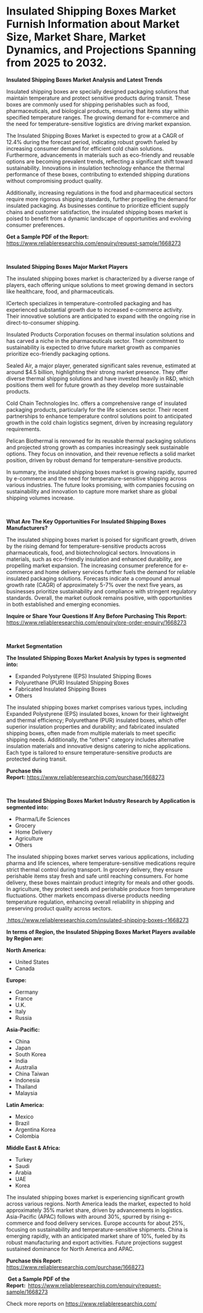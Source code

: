 <p><h1>Insulated Shipping Boxes Market Furnish Information about Market Size, Market Share, Market Dynamics, and Projections Spanning from 2025 to 2032.</h1></p><p><strong>Insulated Shipping Boxes Market Analysis and Latest Trends</strong></p>
<p><p>Insulated shipping boxes are specially designed packaging solutions that maintain temperature and protect sensitive products during transit. These boxes are commonly used for shipping perishables such as food, pharmaceuticals, and biological products, ensuring that items stay within specified temperature ranges. The growing demand for e-commerce and the need for temperature-sensitive logistics are driving market expansion.</p><p>The Insulated Shipping Boxes Market is expected to grow at a CAGR of 12.4% during the forecast period, indicating robust growth fueled by increasing consumer demand for efficient cold chain solutions. Furthermore, advancements in materials such as eco-friendly and reusable options are becoming prevalent trends, reflecting a significant shift toward sustainability. Innovations in insulation technology enhance the thermal performance of these boxes, contributing to extended shipping durations without compromising product quality.</p><p>Additionally, increasing regulations in the food and pharmaceutical sectors require more rigorous shipping standards, further propelling the demand for insulated packaging. As businesses continue to prioritize efficient supply chains and customer satisfaction, the insulated shipping boxes market is poised to benefit from a dynamic landscape of opportunities and evolving consumer preferences.</p></p>
<p><strong>Get a Sample PDF of the Report:&nbsp;</strong> <a href="https://www.reliableresearchiq.com/enquiry/request-sample/1668273?utm_campaign=2212&utm_medium=2&utm_source=Github&utm_content=ia&utm_term=06032025&utm_id=insulated-shipping-boxes">https://www.reliableresearchiq.com/enquiry/request-sample/1668273</a></p>
<p>&nbsp;</p>
<p><strong>Insulated Shipping Boxes Major Market Players</strong></p>
<p><p>The insulated shipping boxes market is characterized by a diverse range of players, each offering unique solutions to meet growing demand in sectors like healthcare, food, and pharmaceuticals. </p><p>ICertech specializes in temperature-controlled packaging and has experienced substantial growth due to increased e-commerce activity. Their innovative solutions are anticipated to expand with the ongoing rise in direct-to-consumer shipping.</p><p>Insulated Products Corporation focuses on thermal insulation solutions and has carved a niche in the pharmaceuticals sector. Their commitment to sustainability is expected to drive future market growth as companies prioritize eco-friendly packaging options.</p><p>Sealed Air, a major player, generated significant sales revenue, estimated at around $4.5 billion, highlighting their strong market presence. They offer diverse thermal shipping solutions and have invested heavily in R&D, which positions them well for future growth as they develop more sustainable products.</p><p>Cold Chain Technologies Inc. offers a comprehensive range of insulated packaging products, particularly for the life sciences sector. Their recent partnerships to enhance temperature control solutions point to anticipated growth in the cold chain logistics segment, driven by increasing regulatory requirements.</p><p>Pelican Biothermal is renowned for its reusable thermal packaging solutions and projected strong growth as companies increasingly seek sustainable options. They focus on innovation, and their revenue reflects a solid market position, driven by robust demand for temperature-sensitive products.</p><p>In summary, the insulated shipping boxes market is growing rapidly, spurred by e-commerce and the need for temperature-sensitive shipping across various industries. The future looks promising, with companies focusing on sustainability and innovation to capture more market share as global shipping volumes increase.</p></p>
<p>&nbsp;</p>
<p><strong>What Are The Key Opportunities For Insulated Shipping Boxes Manufacturers?</strong></p>
<p><p>The insulated shipping boxes market is poised for significant growth, driven by the rising demand for temperature-sensitive products across pharmaceuticals, food, and biotechnological sectors. Innovations in materials, such as eco-friendly insulation and enhanced durability, are propelling market expansion. The increasing consumer preference for e-commerce and home delivery services further fuels the demand for reliable insulated packaging solutions. Forecasts indicate a compound annual growth rate (CAGR) of approximately 5-7% over the next five years, as businesses prioritize sustainability and compliance with stringent regulatory standards. Overall, the market outlook remains positive, with opportunities in both established and emerging economies.</p></p>
<p><strong>Inquire or Share Your Questions If Any Before Purchasing This Report:</strong> <a href="https://www.reliableresearchiq.com/enquiry/pre-order-enquiry/1668273?utm_campaign=2212&utm_medium=2&utm_source=Github&utm_content=ia&utm_term=06032025&utm_id=insulated-shipping-boxes">https://www.reliableresearchiq.com/enquiry/pre-order-enquiry/1668273</a></p>
<p>&nbsp;</p>
<p><strong>Market Segmentation</strong></p>
<p><strong>The Insulated Shipping Boxes Market Analysis by types is segmented into:</strong></p>
<p><ul><li>Expanded Polystyrene (EPS) Insulated Shipping Boxes</li><li>Polyurethane (PUR) Insulated Shipping Boxes</li><li>Fabricated Insulated Shipping Boxes</li><li>Others</li></ul></p>
<p><p>The insulated shipping boxes market comprises various types, including Expanded Polystyrene (EPS) insulated boxes, known for their lightweight and thermal efficiency; Polyurethane (PUR) insulated boxes, which offer superior insulation properties and durability; and fabricated insulated shipping boxes, often made from multiple materials to meet specific shipping needs. Additionally, the "others" category includes alternative insulation materials and innovative designs catering to niche applications. Each type is tailored to ensure temperature-sensitive products are protected during transit.</p></p>
<p><strong>Purchase this Report:&nbsp;</strong><a href="https://www.reliableresearchiq.com/purchase/1668273?utm_campaign=2212&utm_medium=2&utm_source=Github&utm_content=ia&utm_term=06032025&utm_id=insulated-shipping-boxes">https://www.reliableresearchiq.com/purchase/1668273</a></p>
<p>&nbsp;</p>
<p><strong>The Insulated Shipping Boxes Market Industry Research by Application is segmented into:</strong></p>
<p><ul><li>Pharma/Life Sciences</li><li>Grocery</li><li>Home Delivery</li><li>Agriculture</li><li>Others</li></ul></p>
<p><p>The insulated shipping boxes market serves various applications, including pharma and life sciences, where temperature-sensitive medications require strict thermal control during transport. In grocery delivery, they ensure perishable items stay fresh and safe until reaching consumers. For home delivery, these boxes maintain product integrity for meals and other goods. In agriculture, they protect seeds and perishable produce from temperature fluctuations. Other markets encompass diverse products needing temperature regulation, enhancing overall reliability in shipping and preserving product quality across sectors.</p></p>
<p><a href="https://www.reliableresearchiq.com/insulated-shipping-boxes-r1668273?utm_campaign=2212&utm_medium=2&utm_source=Github&utm_content=ia&utm_term=06032025&utm_id=insulated-shipping-boxes">&nbsp;https://www.reliableresearchiq.com/insulated-shipping-boxes-r1668273</a></p>
<p><strong>In terms of Region, the Insulated Shipping Boxes Market Players available by Region are:</strong></p>
<p>
    <p> <strong> North America: </strong>
        <ul>
            <li>United States</li>
            <li>Canada</li>
        </ul>
        </p> 
    <p> <strong> Europe: </strong>
        <ul>
            <li>Germany</li>
            <li>France</li>
            <li>U.K.</li>
            <li>Italy</li>
            <li>Russia</li>
        </ul>
        </p> 
    <p> <strong> Asia-Pacific: </strong>
        <ul>
            <li>China</li>
            <li>Japan</li>
            <li>South Korea</li>
            <li>India</li>
            <li>Australia</li>
            <li>China Taiwan</li>
            <li>Indonesia</li>
            <li>Thailand</li>
            <li>Malaysia</li>
        </ul>
        </p> 
    <p> <strong> Latin America: </strong>
        <ul>
            <li>Mexico</li>
            <li>Brazil</li>
            <li>Argentina Korea</li>
            <li>Colombia</li>
        </ul>
        </p> 
    <p> <strong> Middle East & Africa: </strong>
        <ul>
            <li>Turkey</li>
            <li>Saudi</li>
            <li>Arabia</li>
            <li>UAE</li>
            <li>Korea</li>
        </ul>
    </p>
    </p>
<p><p>The insulated shipping boxes market is experiencing significant growth across various regions. North America leads the market, expected to hold approximately 35% market share, driven by advancements in logistics. Asia-Pacific (APAC) follows with around 30%, spurred by rising e-commerce and food delivery services. Europe accounts for about 25%, focusing on sustainability and temperature-sensitive shipments. China is emerging rapidly, with an anticipated market share of 10%, fueled by its robust manufacturing and export activities. Future projections suggest sustained dominance for North America and APAC.</p></p>
<p><strong>Purchase this Report: </strong><a href="https://www.reliableresearchiq.com/purchase/1668273?utm_campaign=2212&utm_medium=2&utm_source=Github&utm_content=ia&utm_term=06032025&utm_id=insulated-shipping-boxes">https://www.reliableresearchiq.com/purchase/1668273</a></p>
<p>&nbsp;<strong>Get a Sample PDF of the Report:&nbsp;&nbsp;</strong><a href="https://www.reliableresearchiq.com/enquiry/request-sample/1668273?utm_campaign=2212&utm_medium=2&utm_source=Github&utm_content=ia&utm_term=06032025&utm_id=insulated-shipping-boxes">https://www.reliableresearchiq.com/enquiry/request-sample/1668273</a></p>
<p><strong></strong></p>
<p>Check more reports on <a href="https://www.reliableresearchiq.com/?utm_campaign=2212&utm_medium=2&utm_source=Github&utm_content=ia&utm_term=06032025&utm_id=insulated-shipping-boxes">https://www.reliableresearchiq.com/</a></p>